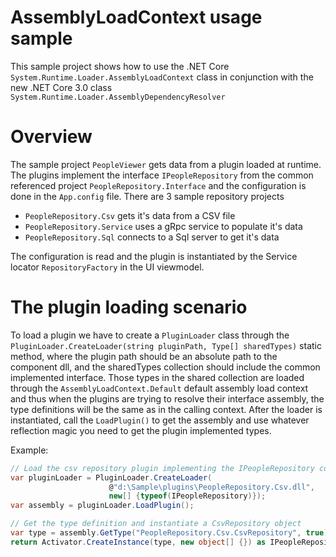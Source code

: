 # AssemblyLoadContext usage sample

This sample project shows how to use the .NET Core `System.Runtime.Loader.AssemblyLoadContext` class in conjunction with the new .NET Core 3.0 class `System.Runtime.Loader.AssemblyDependencyResolver`

# Overview
The sample project `PeopleViewer` gets data from a plugin loaded at runtime. The plugins implement the interface `IPeopleRepository` from the common referenced project `PeopleRepository.Interface` and the configuration is done in the `App.config` file.
There are 3 sample repository projects
- `PeopleRepository.Csv` gets it's data from a CSV file
- `PeopleRepository.Service` uses a gRpc service to populate it's data
- `PeopleRepository.Sql` connects to a Sql server to get it's data

The configuration is read and the plugin is instantiated by the Service locator `RepositoryFactory` in the UI viewmodel.

# The plugin loading scenario
To load a plugin we have to create a `PluginLoader` class through the ``PluginLoader.CreateLoader(string pluginPath, Type[] sharedTypes)``
static method, where the plugin path should be an absolute path to the component dll, and the sharedTypes collection should include the common implemented interface. Those types in the shared collection are loaded through the `AssemblyLoadContext.Default` default assembly load context and thus when the plugins are trying to resolve their interface assembly, the type definitions will be the same as in the calling context. After the loader is instantiated, call the `LoadPlugin()` to get the assembly and use whatever reflection magic you need to get the plugin implemented types.

Example: 
```csharp
// Load the csv repository plugin implementing the IPeopleRepository common interface
var pluginLoader = PluginLoader.CreateLoader(
                      @"d:\Sample\plugins\PeopleRepository.Csv.dll", 
                      new[] {typeof(IPeopleRepository)});
var assembly = pluginLoader.LoadPlugin();

// Get the type definition and instantiate a CsvRepository object
var type = assembly.GetType("PeopleRepository.Csv.CsvRepository", true);
return Activator.CreateInstance(type, new object[] {}) as IPeopleRepository;
```
